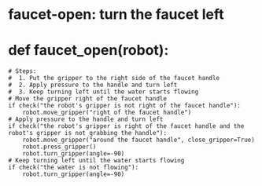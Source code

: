 # faucet-open: turn the faucet left
# def faucet_open(robot):
    # Steps:
    #  1. Put the gripper to the right side of the faucet handle
    #  2. Apply pressure to the handle and turn left
    #  3. Keep turning left until the water starts flowing
    # Move the gripper right of the faucet handle
    if check("the robot's gripper is not right of the faucet handle"):
        robot.move_gripper("right of the faucet handle")
    # Apply pressure to the handle and turn left
    if check("the robot's gripper is right of the faucet handle and the robot's gripper is not grabbing the handle"):
        robot.move_gripper("around the faucet handle", close_gripper=True)
        robot.press_gripper()
        robot.turn_gripper(angle=-90)
    # Keep turning left until the water starts flowing
    if check("the water is not flowing"):
        robot.turn_gripper(angle=-90)